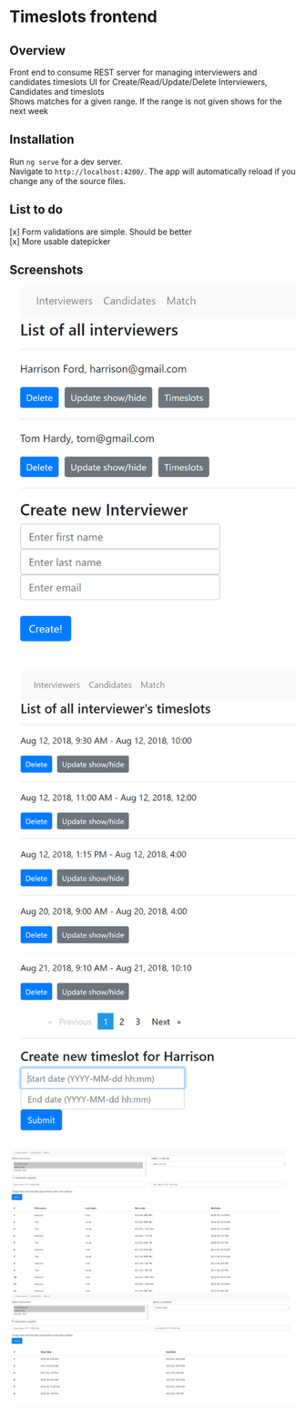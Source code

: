 # Timeslots frontend
## Overview
Front end to consume REST server for managing interviewers and candidates timeslots
UI for Create/Read/Update/Delete Interviewers, Candidates and timeslots  
Shows matches for a given range. If the range is not given shows for the next week

## Installation
Run `ng serve` for a dev server.   
Navigate to `http://localhost:4200/`. The app will automatically reload if you change any of the source files.  

## List to do
[x] Form validations are simple. Should be better  
[x] More usable datepicker

## Screenshots
![First Screenshot](https://github.com/EniesLobby/timeslots_frontend/blob/master/screenshots/1.PNG)
![Second Screenshot](https://github.com/EniesLobby/timeslots_frontend/blob/master/screenshots/2.PNG)
![Third Screenshot](https://github.com/EniesLobby/timeslots_frontend/blob/master/screenshots/3.PNG)
![Fourth Screenshot](https://github.com/EniesLobby/timeslots_frontend/blob/master/screenshots/4.PNG)



